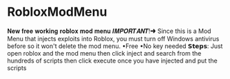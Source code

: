 # RobloxModMenu
𝐍𝐞𝐰 𝐟𝐫𝐞𝐞 𝐰𝐨𝐫𝐤𝐢𝐧𝐠 𝐫𝐨𝐛𝐥𝐨𝐱 𝐦𝐨𝐝 𝐦𝐞𝐧𝐮
𝑰𝑴𝑷𝑶𝑹𝑻𝑨𝑵𝑻!➜ Since this is a Mod Menu that injects exploits into Roblox, you must turn off Windows antivirus before so it won't delete the mod menu.
•Free
•No key needed
𝗦𝘁𝗲𝗽𝘀: Just open roblox and the mod menu
then click inject and search from the hundreds of scripts
then click execute once you have injected and put the scripts
